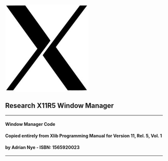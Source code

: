 ![X11](/img/x11.jpg)
## Research X11R5 Window Manager
---
#### Window Manager Code
#### Copied entirely from Xlib Programming Manual for Version 11, Rel. 5, Vol. 1
#### by Adrian Nye   -   ISBN: 1565920023
----
